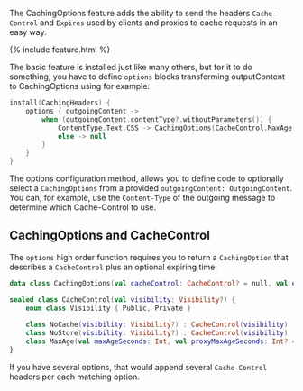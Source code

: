 [//]: # (title: Caching Headers)
[//]: # (caption: Controlling cache headers)
[//]: # (category: servers)
[//]: # (permalink: /servers/features/caching-headers.html)
[//]: # (feature: feature)
[//]: # (artifact: io.ktor)
[//]: # (class: io.ktor.features.CachingHeaders)
[//]: # (redirect_from: redirect_from)
[//]: # (- /features/caching-headers.html: - /features/caching-headers.html)
[//]: # (ktor_version_review: 1.0.0)

The CachingOptions feature adds the ability to send the headers `Cache-Control` and `Expires`
used by clients and proxies to cache requests in an easy way.

{% include feature.html %}

The basic feature is installed just like many others, but for it to do something, you have to define
`options` blocks transforming outputContent to CachingOptions using for example:

```kotlin
install(CachingHeaders) {
    options { outgoingContent ->
        when (outgoingContent.contentType?.withoutParameters()) {
            ContentType.Text.CSS -> CachingOptions(CacheControl.MaxAge(maxAgeSeconds = 24 * 60 * 60))
            else -> null
        }
    }
}
```

The options configuration method, allows you to define code to optionally select a `CachingOptions`
from a provided `outgoingContent: OutgoingContent`.
You can, for example, use the `Content-Type` of the outgoing message to determine which Cache-Control to use.

## CachingOptions and CacheControl

The `options` high order function requires you to return a `CachingOption` that describes a `CacheControl`
plus an optional expiring time:

```kotlin
data class CachingOptions(val cacheControl: CacheControl? = null, val expires: ZonedDateTime? = null)

sealed class CacheControl(val visibility: Visibility?) {
    enum class Visibility { Public, Private }
    
    class NoCache(visibility: Visibility?) : CacheControl(visibility)
    class NoStore(visibility: Visibility?) : CacheControl(visibility)
    class MaxAge(val maxAgeSeconds: Int, val proxyMaxAgeSeconds: Int? = null, val mustRevalidate: Boolean = false, val proxyRevalidate: Boolean = false, visibility: Visibility? = null) : CacheControl(visibility)
}
```

If you have several options, that would append several `Cache-Control` headers per each matching option.